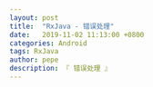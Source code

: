 ```yaml
---
layout: post
title:  "RxJava - 错误处理"
date:   2019-11-02 11:13:00 +0800
categories: Android
tags: RxJava
author: pepe
description: 『 错误处理 』
---
```





